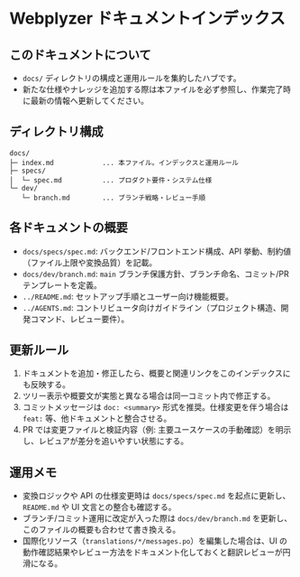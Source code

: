 # Webplyzer ドキュメントインデックス

## このドキュメントについて
- `docs/` ディレクトリの構成と運用ルールを集約したハブです。
- 新たな仕様やナレッジを追加する際は本ファイルを必ず参照し、作業完了時に最新の情報へ更新してください。

## ディレクトリ構成
```text
docs/
├─ index.md            ... 本ファイル。インデックスと運用ルール
├─ specs/
│  └─ spec.md          ... プロダクト要件・システム仕様
└─ dev/
   └─ branch.md        ... ブランチ戦略・レビュー手順
```

## 各ドキュメントの概要
- `docs/specs/spec.md`: バックエンド/フロントエンド構成、API 挙動、制約値（ファイル上限や変換品質）を記載。
- `docs/dev/branch.md`: `main` ブランチ保護方針、ブランチ命名、コミット/PR テンプレートを定義。
- `../README.md`: セットアップ手順とユーザー向け機能概要。
- `../AGENTS.md`: コントリビュータ向けガイドライン（プロジェクト構造、開発コマンド、レビュー要件）。

## 更新ルール
1. ドキュメントを追加・修正したら、概要と関連リンクをこのインデックスにも反映する。
2. ツリー表示や概要文が実態と異なる場合は同一コミット内で修正する。
3. コミットメッセージは `doc: <summary>` 形式を推奨。仕様変更を伴う場合は `feat:` 等、他ドキュメントと整合させる。
4. PR では変更ファイルと検証内容（例: 主要ユースケースの手動確認）を明示し、レビュアが差分を追いやすい状態にする。

## 運用メモ
- 変換ロジックや API の仕様変更時は `docs/specs/spec.md` を起点に更新し、`README.md` や UI 文言との整合も確認する。
- ブランチ/コミット運用に改定が入った際は `docs/dev/branch.md` を更新し、このファイルの概要も合わせて書き換える。
- 国際化リソース（`translations/*/messages.po`）を編集した場合は、UI の動作確認結果やレビュー方法をドキュメント化しておくと翻訳レビューが円滑になる。
